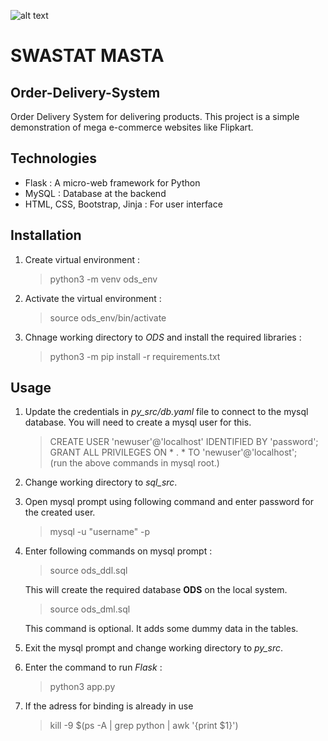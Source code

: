 ![alt text](https://i.postimg.cc/Z569nCZb/logo.png)

# SWASTAT MASTA

## Order-Delivery-System
Order Delivery System for delivering products.
This project is a simple demonstration of mega e-commerce websites like Flipkart.

## Technologies
-   Flask : A micro-web framework for Python
-   MySQL : Database at the backend
-   HTML, CSS, Bootstrap, Jinja : For user interface

## Installation
1. Create virtual environment :
    >   python3 -m venv ods_env

2.  Activate the virtual environment :
    >   source ods_env/bin/activate

3.  Chnage working directory to *ODS* and install the required libraries :
    >   python3 -m pip install -r requirements.txt

## Usage
1.  Update the credentials in *py_src/db.yaml* file to connect to the mysql database. You will need to create a mysql user for this.
	>	CREATE USER 'newuser'@'localhost' IDENTIFIED BY 'password';<br />
	>	GRANT ALL PRIVILEGES ON * . * TO 'newuser'@'localhost';<br />
(run the above commands in mysql root.)
	
2.  Change working directory to *sql_src*.
3.  Open mysql prompt using following command and enter password for the created user.
    >   mysql -u "username" -p

4.  Enter following commands on mysql prompt :
    >   source ods_ddl.sql

    This will create the required database **ODS** on the local system.
    >   source ods_dml.sql

    This command is optional. It adds some dummy data in the tables.
5.  Exit the mysql prompt and change working directory to *py_src*.
6.  Enter the command to run *Flask* :
    >   python3 app.py<br />
7.  If the adress for binding is already in use
    >   kill -9 $(ps -A | grep python | awk '{print $1}')<br />
    
